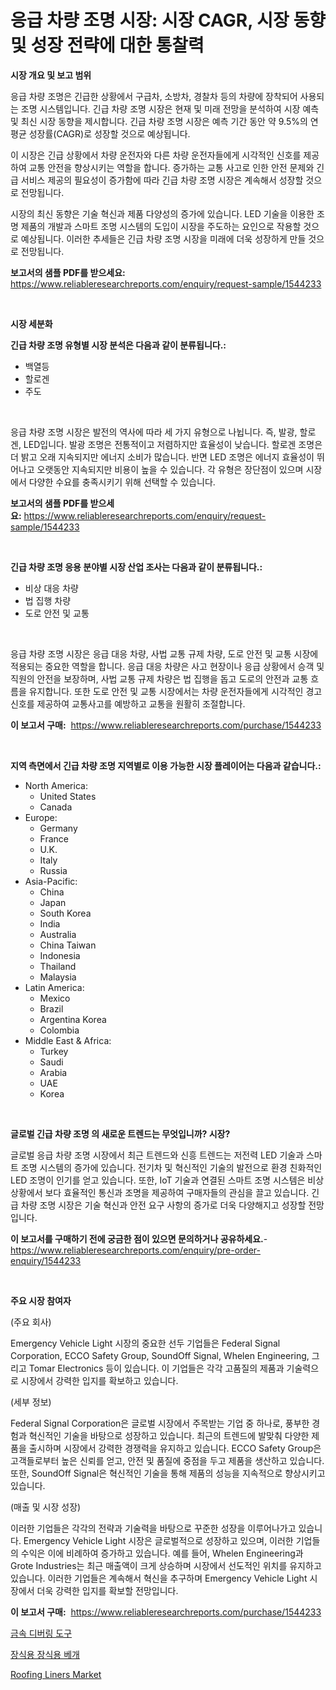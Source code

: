 <p><h1>응급 차량 조명 시장: 시장 CAGR, 시장 동향 및 성장 전략에 대한 통찰력</h1></p><p><strong>시장 개요 및 보고 범위</strong></p>
<p><p>응급 차량 조명은 긴급한 상황에서 구급차, 소방차, 경찰차 등의 차량에 장착되어 사용되는 조명 시스템입니다. 긴급 차량 조명 시장은 현재 및 미래 전망을 분석하여 시장 예측 및 최신 시장 동향을 제시합니다. 긴급 차량 조명 시장은 예측 기간 동안 약 9.5%의 연평균 성장률(CAGR)로 성장할 것으로 예상됩니다.</p><p>이 시장은 긴급 상황에서 차량 운전자와 다른 차량 운전자들에게 시각적인 신호를 제공하여 교통 안전을 향상시키는 역할을 합니다. 증가하는 교통 사고로 인한 안전 문제와 긴급 서비스 제공의 필요성이 증가함에 따라 긴급 차량 조명 시장은 계속해서 성장할 것으로 전망됩니다.</p><p>시장의 최신 동향은 기술 혁신과 제품 다양성의 증가에 있습니다. LED 기술을 이용한 조명 제품의 개발과 스마트 조명 시스템의 도입이 시장을 주도하는 요인으로 작용할 것으로 예상됩니다. 이러한 추세들은 긴급 차량 조명 시장을 미래에 더욱 성장하게 만들 것으로 전망됩니다.</p></p>
<p><strong>보고서의 샘플 PDF를 받으세요:</strong> <a href="https://www.reliableresearchreports.com/enquiry/request-sample/1544233">https://www.reliableresearchreports.com/enquiry/request-sample/1544233</a></p>
<p>&nbsp;</p>
<p><strong>시장 세분화</strong></p>
<p><strong>긴급 차량 조명 유형별 시장 분석은 다음과 같이 분류됩니다.:</strong></p>
<p><ul><li>백열등</li><li>할로겐</li><li>주도</li></ul></p>
<p>&nbsp;</p>
<p><p>응급 차량 조명 시장은 발전의 역사에 따라 세 가지 유형으로 나뉩니다. 즉, 발광, 할로겐, LED입니다. 발광 조명은 전통적이고 저렴하지만 효율성이 낮습니다. 할로겐 조명은 더 밝고 오래 지속되지만 에너지 소비가 많습니다. 반면 LED 조명은 에너지 효율성이 뛰어나고 오랫동안 지속되지만 비용이 높을 수 있습니다. 각 유형은 장단점이 있으며 시장에서 다양한 수요를 충족시키기 위해 선택할 수 있습니다.</p></p>
<p><strong>보고서의 샘플 PDF를 받으세요:</strong>&nbsp;<a href="https://www.reliableresearchreports.com/enquiry/request-sample/1544233">https://www.reliableresearchreports.com/enquiry/request-sample/1544233</a></p>
<p>&nbsp;</p>
<p><strong> 긴급 차량 조명 응용 분야별 시장 산업 조사는 다음과 같이 분류됩니다.:</strong></p>
<p><ul><li>비상 대응 차량</li><li>법 집행 차량</li><li>도로 안전 및 교통</li></ul></p>
<p>&nbsp;</p>
<p><p>응급 차량 조명 시장은 응급 대응 차량, 사법 교통 규제 차량, 도로 안전 및 교통 시장에 적용되는 중요한 역할을 합니다. 응급 대응 차량은 사고 현장이나 응급 상황에서 승객 및 직원의 안전을 보장하며, 사법 교통 규제 차량은 법 집행을 돕고 도로의 안전과 교통 흐름을 유지합니다. 또한 도로 안전 및 교통 시장에서는 차량 운전자들에게 시각적인 경고 신호를 제공하여 교통사고를 예방하고 교통을 원활히 조절합니다.</p></p>
<p><strong>이 보고서 구매:</strong>&nbsp; <a href="https://www.reliableresearchreports.com/purchase/1544233">https://www.reliableresearchreports.com/purchase/1544233</a></p>
<p>&nbsp;</p>
<p><strong>지역 측면에서 긴급 차량 조명 지역별로 이용 가능한 시장 플레이어는 다음과 같습니다.:</strong></p>
<p><ul>
    <li>
        North America:
        <ul>
            <li>United States</li>
            <li>Canada</li>
        </ul>
    </li>
    <li>
        Europe:
        <ul>
            <li>Germany</li>
            <li>France</li>
            <li>U.K.</li>
            <li>Italy</li>
            <li>Russia</li>
        </ul>
    </li>
    <li>
        Asia-Pacific:
        <ul>
            <li>China</li>
            <li>Japan</li>
            <li>South Korea</li>
            <li>India</li>
            <li>Australia</li>
            <li>China Taiwan</li>
            <li>Indonesia</li>
            <li>Thailand</li>
            <li>Malaysia</li>
        </ul>
    </li>
    <li>
        Latin America:
        <ul>
            <li>Mexico</li>
            <li>Brazil</li>
            <li>Argentina Korea</li>
            <li>Colombia</li>
        </ul>
    </li>
    <li>
        Middle East & Africa:
        <ul>
            <li>Turkey</li>
            <li>Saudi</li>
            <li>Arabia</li>
            <li>UAE</li>
            <li>Korea</li>
        </ul>
    </li>
    </ul></p>
<p>&nbsp;</p>
<p><strong>글로벌 긴급 차량 조명 의 새로운 트렌드는 무엇입니까? 시장?</strong></p>
<p><p>글로벌 응급 차량 조명 시장에서 최근 트렌드와 신흥 트렌드는 저전력 LED 기술과 스마트 조명 시스템의 증가에 있습니다. 전기차 및 혁신적인 기술의 발전으로 환경 친화적인 LED 조명이 인기를 얻고 있습니다. 또한, IoT 기술과 연결된 스마트 조명 시스템은 비상 상황에서 보다 효율적인 통신과 조명을 제공하여 구매자들의 관심을 끌고 있습니다. 긴급 차량 조명 시장은 기술 혁신과 안전 요구 사항의 증가로 더욱 다양해지고 성장할 전망입니다.</p></p>
<p><strong>이 보고서를 구매하기 전에 궁금한 점이 있으면 문의하거나 공유하세요.</strong>- <a href="https://www.reliableresearchreports.com/enquiry/pre-order-enquiry/1544233">https://www.reliableresearchreports.com/enquiry/pre-order-enquiry/1544233</a></p>
<p>&nbsp;</p>
<p><strong>주요 시장 참여자</strong></p>
<p><p>(주요 회사)</p><p>Emergency Vehicle Light 시장의 중요한 선두 기업들은 Federal Signal Corporation, ECCO Safety Group, SoundOff Signal, Whelen Engineering, 그리고 Tomar Electronics 등이 있습니다. 이 기업들은 각각 고품질의 제품과 기술력으로 시장에서 강력한 입지를 확보하고 있습니다.</p><p>(세부 정보)</p><p>Federal Signal Corporation은 글로벌 시장에서 주목받는 기업 중 하나로, 풍부한 경험과 혁신적인 기술을 바탕으로 성장하고 있습니다. 최근의 트렌드에 발맞춰 다양한 제품을 출시하며 시장에서 강력한 경쟁력을 유지하고 있습니다. ECCO Safety Group은 고객들로부터 높은 신뢰를 얻고, 안전 및 품질에 중점을 두고 제품을 생산하고 있습니다. 또한, SoundOff Signal은 혁신적인 기술을 통해 제품의 성능을 지속적으로 향상시키고 있습니다.</p><p>(매출 및 시장 성장)</p><p>이러한 기업들은 각각의 전략과 기술력을 바탕으로 꾸준한 성장을 이루어나가고 있습니다. Emergency Vehicle Light 시장은 글로벌적으로 성장하고 있으며, 이러한 기업들의 수익은 이에 비례하여 증가하고 있습니다. 예를 들어, Whelen Engineering과 Grote Industries는 최근 매출액이 크게 상승하며 시장에서 선도적인 위치를 유지하고 있습니다. 이러한 기업들은 계속해서 혁신을 추구하며 Emergency Vehicle Light 시장에서 더욱 강력한 입지를 확보할 전망입니다.</p></p>
<p><strong>이 보고서 구매:</strong>&nbsp;&nbsp;<a href="https://www.reliableresearchreports.com/purchase/1544233">https://www.reliableresearchreports.com/purchase/1544233</a></p>
<p><p><a href="https://github.com/GabrielBlanda5656/Market-Research-Report-List-1/blob/main/918850013477.md">금속 디버링 도구</a></p><p><a href="https://github.com/CorEmtymerich56566/Market-Research-Report-List-1/blob/main/509199913478.md">장식용 장식용 베개</a></p><p><a href="https://picayune-night-cbd.notion.site/Roofing-Liners-Market-Size-Growth-and-Forecast-from-2024-2031-1cfc17d4e41040828043d2fc0e9f2ffb">Roofing Liners Market</a></p></p>
